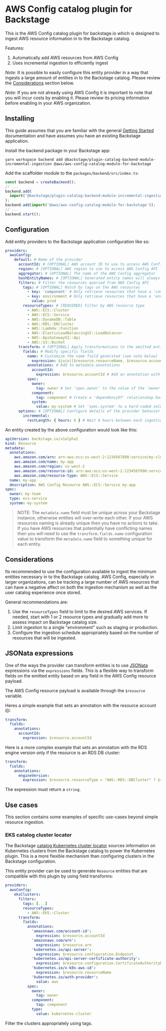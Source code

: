 # AWS Config catalog plugin for Backstage

This is the AWS Config catalog plugin for backstage.io which is designed to ingest AWS resource information in to the Backstage catalog.

Features:

1. Automatically add AWS resources from AWS Config
1. Uses incremental ingestion to efficiently ingest

_Note:_ It is possible to easily configure this entity provider in a way that ingests a large amount of entities in to the Backstage catalog. Please review the [Considerations](#considerations) section below.

_Note:_ If you are not already using AWS Config it is important to note that you will incur costs by enabling it. Please review its pricing information before enabling in your AWS organization.

## Installing

This guide assumes that you are familiar with the general [Getting Started](../../docs/getting-started.md) documentation and have assumes you have an existing Backstage application.

Install the backend package in your Backstage app:

```shell
yarn workspace backend add @backstage/plugin-catalog-backend-module-incremental-ingestion @aws/aws-config-catalog-module-for-backstage
```

Add the scaffolder module to the `packages/backend/src/index.ts`:

```typescript
const backend = createBackend();
// ...
backend.add(
  import('@backstage/plugin-catalog-backend-module-incremental-ingestion'),
);
backend.add(import('@aws/aws-config-catalog-module-for-backstage'));
// ...
backend.start();
```

## Configuration

Add entity providers to the Backstage application configuration like so:

```yaml
providers:
  awsConfig:
    default: # Name of the provider
      accountId: # [OPTIONAL] AWS account ID to use to access AWS Config API
      region: # [OPTIONAL] AWS region to use to access AWS Config API
      aggregator: # [OPTIONAL] The name of the AWS Config aggregator
      hashEntityNames: # [OPTIONAL] Generated entity names will always be hashes of the ARN
      filters: # Filter the resources queried from AWS Config API
        tags: # [OPTIONAL] Match by tags on the AWS resources
          - key: 'component' # Only retrieve resources that have a 'component' tag
          - key: environment # Only retrieve resources that have a 'environment' tag with value 'prod'
            value: prod
        resourceTypes: # [REQUIRED] Filter by AWS resource type
          - AWS::ECS::Cluster
          - AWS::ECS::Service
          - AWS::DynamoDB::Table
          - AWS::RDS::DBCluster
          - AWS::Lambda::Function
          - AWS::ElasticLoadBalancingV2::LoadBalancer
          - AWS::ApiGatewayV2::Api
          - AWS::S3::Bucket
      transform: # [OPTIONAL] Apply transformations to the emitted entity
        fields: # Modify specific fields
          name: # Customize the name field generated (see note below)
            expression: $join([$resource.resourceName, $resource.accountId], '-')
          annotations: # Add to metadata.annotations
            accountId:
              expression: $resource.accountId # Add an annotation with the AWS account ID using JSONata expression
          spec:
            owner:
              tag: owner # Set 'spec.owner' to the value of the 'owner' tag on the AWS resource
            component:
              tag: component # Create a 'dependencyOf' relationshop based on the 'component' tag
            system:
              value: my-system # Set 'spec.system' to a hard-coded value of 'my-system'
      options: # [OPTIONAL] Configure details of the provider behavior
        incremental:
          restLength: { hours: 6 } # Wait 6 hours between each ingestion cycle
```

An entity created by the above configuration would look like this:

```yaml
apiVersion: backstage.io/v1alpha1
kind: Resource
metadata:
  annotations:
    aws.amazon.com/arn: arn:aws:ecs:us-west-2:1234567890:service/my-cluster/my-app
    aws.amazon.com/name: my-app
    aws.amazon.com/region: us-west-2
    aws.amazon.com/resource-id: arn:aws:ecs:us-west-2:1234567890:service/my-cluster/my-app
    aws.amazon.com/resource-type: AWS::ECS::Service
  name: my-app
  description: AWS Config Resource AWS::ECS::Service my-app
spec:
  owner: my-team
  type: ecs-service
  system: my-system
```

> NOTE: The `metadata.name` field must be unique across your Backstage instance, otherwise entities will over-write each other. If your AWS resources naming is already unique then you have no actions to take. If you have AWS resources that potentially have conflicting names then you will need to use the `transform.fields.name` configuration value to transform the `metadata.name` field to something unique for each entity.

## Considerations

Its recommended to use the configuration available to ingest the minimum entities necessary in to the Backstage catalog. AWS Config, especially in larger organizations, can be tracking a large number of AWS resources that can have a negative affect on both the ingestion mechanism as well as the user catalog experience once stored.

General recommendations are:

1. Use the `resourceTypes` field to limit to the desired AWS services. If needed, start with 1 or 2 resource types and gradually add more to assess impact on Backstage catalog size.
2. Limit ingestion to a single "environment" such as staging or production.
3. Configure the ingestion schedule appropriately based on the number of resources that will be ingested.

## JSONata expressions

One of the ways the provider can transform entities is to use [JSONata](https://docs.jsonata.org/overview.html) expressions via the `expressions` fields. This is a flexible way to transform fields on the emitted entity based on any field in the AWS Config resource payload.

The AWS Config resource payload is available through the `$resource` variable.

Heres a simple example that sets an annotation with the resource account ID:

```yaml
transform:
  fields:
    annotations:
      accountId:
        expression: $resource.accountId
```

Here is a more complex example that sets an annotation with the RDS engine version only if the resource is an RDS DB cluster:

```yaml
transform:
  fields:
    annotations:
      engineVersion:
        expression: $resource.resourceType = "AWS::RDS::DBCluster" ? $resource.configuration.engineVersion
```

The expression must return a `string`.

## Use cases

This section contains some examples of specific use-cases beyond simple resource ingestion.

### EKS catalog cluster locator

The Backstage [catalog Kubernetes cluster locator](https://backstage.io/docs/features/kubernetes/configuration#catalog) sources information on Kubernetes clusters from the Backstage catalog to power the Kubernetes plugin. This is a more flexible mechanism than configuring clusters in the Backstage configuration.

This entity provider can be used to generate `Resource` entities that are compatible with this plugin by using field transforms:

```yaml
providers:
  awsConfig:
    eksClusters:
      filters:
        tags: [...]
        resourceTypes:
          - AWS::EKS::Cluster
      transform:
        fields:
          annotations:
            'amazonaws.com/account-id':
              expression: $resource.accountId
            'amazonaws.com/arn':
              expression: $resource.arn
            'kubernetes.io/api-server':
              expression: $resource.configuration.Endpoint
            'kubernetes.io/api-server-certificate-authority':
              expression: $resource.configuration.CertificateAuthorityData
            'kubernetes.io/x-k8s-aws-id':
              expression: $resource.resourceName
            'kubernetes.io/auth-provider':
              value: aws
          spec:
            owner:
              tag: owner
            component:
              tag: component
            type:
              value: kubernetes-cluster
```

Filter the clusters appropriately using tags.

